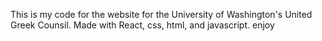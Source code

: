 This is my code for the website for the University of Washington's United Greek Counsil.
Made with React, css, html, and javascript.
enjoy
